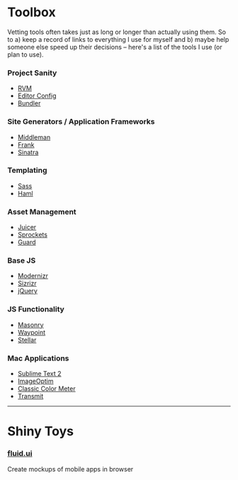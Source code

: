 Toolbox
=======

Vetting tools often takes just as long or longer than actually using them. So to a) keep a record of links to everything I use for myself and b) maybe help someone else speed up their decisions – here's a list of the tools I use (or plan to use).

### Project Sanity
- [RVM](https://rvm.io)
- [Editor Config](https://github.com/editorconfig/)
- [Bundler](http://gembundler.com/)

### Site Generators / Application Frameworks
- [Middleman](http://beta.middleman.com)
- [Frank](https://github.com/blahed/frank)
- [Sinatra](http://www.sinatrarb.com/)

### Templating
- [Sass](http://sass-lang.com)
- [Haml](http://haml-lang.com)

### Asset Management
- [Juicer](http://cjohansen.no/en/ruby/juicer_a_css_and_javascript_packaging_tool/)
- [Sprockets](https://github.com/sstephenson/sprockets)
- [Guard](https://github.com/guard/guard/)

### Base JS
- [Modernizr](http://modernizr.com/)
- [Sizrizr](https://github.com/stevenosloan/Sizrizr)
- [jQuery](http://jquery.com/)

### JS Functionality
- [Masonry](http://masonry.desandro.com/)
- [Waypoint](https://github.com/imakewebthings/jquery-waypoints)
- [Stellar](http://markdalgleish.com/projects/stellar.js)

### Mac Applications
- [Sublime Text 2](http://www.sublimetext.com/)
- [ImageOptim](http://imageoptim.com/)
- [Classic Color Meter](http://itunes.apple.com/us/app/classic-color-meter/id451640037?mt=12)
- [Transmit](http://panic.com/transmit/)

---

# Shiny Toys

### [fluid.ui](https://www.fluidui.com)
Create mockups of mobile apps in browser



